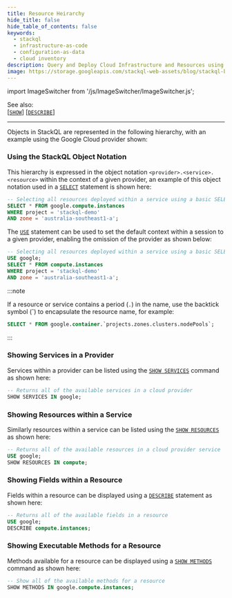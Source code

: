 ```yaml
---
title: Resource Heirarchy
hide_title: false
hide_table_of_contents: false
keywords:
  - stackql
  - infrastructure-as-code
  - configuration-as-data
  - cloud inventory
description: Query and Deploy Cloud Infrastructure and Resources using SQL
image: https://storage.googleapis.com/stackql-web-assets/blog/stackql-blog-post-featured-image.png
---
```

import ImageSwitcher from '/js/ImageSwitcher/ImageSwitcher.js';

See also:  
[[` SHOW `]](/docs/language-spec/show) [[` DESCRIBE `]](/docs/language-spec/describe)

* * * 

Objects in StackQL are represented in the following hierarchy, with an example using the Google Cloud provider shown:

<ImageSwitcher 
lightImageSrc="/img/resource-heirarchy.png"
darkImageSrc="/img/resource-heirarchy-darkbg.png"
alttext="StackQL Resource Heirarchy"/>

### Using the StackQL Object Notation

This hierarchy is expressed in the object notation `<provider>.<service>.<resource>` within the context of a given provider, an example of this object notation used in a [`SELECT`](/docs/language-spec/select) statement is shown here:  

```sql
-- Selecting all resources deployed within a service using a basic SELECT statement
SELECT * FROM google.compute.instances
WHERE project = 'stackql-demo'
AND zone = 'australia-southeast1-a';
```

The [`USE`](/docs/language-spec/use) statement can be used to set the default context within a session to a given provider, enabling the omission of the provider as shown below:

```sql
-- Selecting all resources deployed within a service using a basic SELECT statement
USE google;
SELECT * FROM compute.instances
WHERE project = 'stackql-demo'
AND zone = 'australia-southeast1-a';
```

:::note

If a resource or service contains a period (`.`) in the name, use the backtick symbol (__`__) to encapsulate the resource name, for example:

```sql
SELECT * FROM google.container.`projects.zones.clusters.nodePools`;
```

:::

### Showing Services in a Provider

Services within a provider can be listed using the [`SHOW SERVICES`](/docs/language-spec/show) command as shown here:  

```sql
-- Returns all of the available services in a cloud provider
SHOW SERVICES IN google;
```  

### Showing Resources within a Service

Similarly resources within a service can be listed using the [`SHOW RESOURCES`](/docs/language-spec/show) as shown here:

```sql
-- Returns all of the available resources in a cloud provider service
USE google;
SHOW RESOURCES IN compute;
```  

### Showing Fields within a Resource

Fields within a resource can be displayed using a [`DESCRIBE`](/docs/language-spec/describe) statement as shown here:

```sql
-- Returns all of the available fields in a resource
USE google;
DESCRIBE compute.instances;
```

### Showing Executable Methods for a Resource

Methods available for a resource can be displayed using a [`SHOW METHODS`](/docs/language-spec/show) command as shown here:

```sql
-- Show all of the available methods for a resource
SHOW METHODS IN google.compute.instances;
```